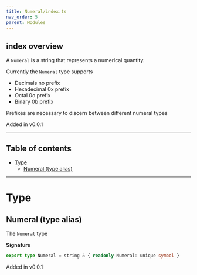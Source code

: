 ```yaml
---
title: Numeral/index.ts
nav_order: 5
parent: Modules
---
```


## index overview

A `Numeral` is a string that represents a numerical quantity.

Currently the `Numeral` type supports

- Decimals no prefix
- Hexadecimal 0x prefix
- Octal 0o prefix
- Binary 0b prefix

Prefixes are necessary to discern between different numeral types

Added in v0.0.1

---

<h2 class="text-delta">Table of contents</h2>

- [Type](#type)
  - [Numeral (type alias)](#numeral-type-alias)

---

# Type

## Numeral (type alias)

The `Numeral` type

**Signature**

```ts
export type Numeral = string & { readonly Numeral: unique symbol }
```

Added in v0.0.1

